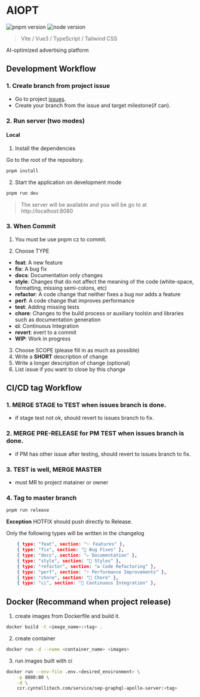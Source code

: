 # AIOPT
![pnpm version](https://img.shields.io/badge/pnpm-v7.0.1-blue) ![node version](https://img.shields.io/badge/node-v16.13.2-blue)

> Vite / Vue3 / TypeScript / Tailwind CSS 

AI-optimized advertising platform

## Development Workflow
### 1. Create branch from project issue

- Go to project [issues](https://gitlab.cyntellitech.org/frontend/aiopt/-/issues).
- Create your branch from the issue and target milestone(if can).

### 2. Run server (two modes)
#### Local
1. Install the dependencies

Go to the root of the repository.

```bash
pnpm install
```

2. Start the application on development mode

```bash
pnpm run dev
```

> The server will be available and you will be go to at http://localhost:8080

### 3. When Commit
1. You must be use pnpm cz to commit.

2. Choose TYPE
- **feat**: A new feature
- **fix**:  A bug fix
- **docs**: Documentation only changes
- **style**: Changes that do not affect the meaning of the code            (white-space, formatting, missing semi-colons, etc)
- **refactor**: A code change that neither fixes a bug nor adds a feature
- **perf**: A code change that improves performance
- **test**: Adding missing tests
- **chore**: Changes to the build process or auxiliary tools\n            and libraries such as documentation generation
- **ci**: Continuous Integration
- **revert**: evert to a commit
- **WIP**:  Work in progress

3. Choose SCOPE (please fill in as much as possible)
4. Write a **SHORT** description of change
5. Write a longer description of change (optional)
6. List issue if you want to close by this change

## CI/CD tag Workflow

### 1. **MERGE STAGE** to TEST when issues branch is done.

- if stage test not ok, should revert to issues branch to fix.

### 2. **MERGE PRE-RELEASE** for PM TEST when issues branch is done.

- if PM has other issue after testing, should revert to issues branch to fix.
### 3. TEST is well, **MERGE MASTER**

- must MR to project matainer or owner

### 4. Tag to master branch
```bash
pnpm run release
```

**Exception**
HOTFIX should push directly to Release.

Only the following types will be written in the changelog

```JSON
    { type: "feat", section: "✨ Features" },
    { type: "fix", section: "🐛 Bug Fixes" },
    { type: "docs", section: "✏️ Documentation" },
    { type: "style", section: "💄 Styles" },
    { type: "refactor", section: "♻️ Code Refactoring" },
    { type: "perf", section: "⚡ Performance Improvements" },
    { type: "chore", section: "🚀 Chore" },
    { type: "ci", section: "👷 Continuous Integration" },
```
## Docker (Recommand when project release)

1. create images from Dockerfile and build it.

```bash
docker build -t <image_name>:<tag> .
```

2. create container

```bash
docker run -d --name <container_name> <images>
```

3. run images built with ci

```bash
docker run --env-file .env.<desired_environment> \
    -p 8080:80 \
    -d \
    ccr.cyntellitech.com/service/sep-graphql-apollo-server:<tag>
```
